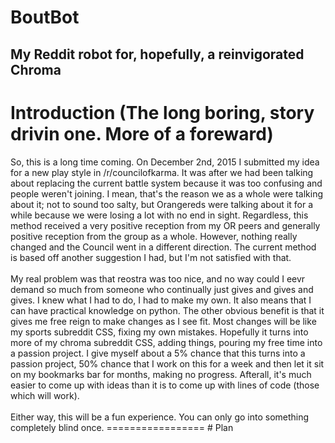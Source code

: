 # BoutBot
My Reddit robot for, hopefully, a reinvigorated Chroma
----------------
# Introduction (The long boring, story drivin one. More of a foreward)
<p>So, this is a long time coming. On December 2nd, 2015 I submitted my idea for a new play style in /r/councilofkarma. It was after we had been talking about replacing the current battle system because it was too confusing and people weren't joining. I mean, that's the reason we as a whole were talking about it; not to sound too salty, but Orangereds were talking about it for a while because we were losing a lot with no end in sight. Regardless, this method received a very positive reception from my OR peers and generally positive reception from the group as a whole. However, nothing really changed and the Council went in a different direction. The current method is based off another suggestion I had, but I'm not satisfied with that. 
<br></br>My real problem was that reostra was too nice, and no way could I eevr demand so much from someone who continually just gives and gives and gives. I knew what I had to do, I had to make my own. It also means that I can have practical knowledge on python. The other obvious benefit is that it gives me free reign to make changes as I see fit. Most changes will be like my sports subreddit CSS, fixing my own mistakes. Hopefully it turns into more of my chroma subreddit CSS, adding things, pouring my free time into a passion project. I give myself about a 5% chance that this turns into a passion project, 50% chance that I work on this for a week and then let it sit on my bookmarks bar for months, making no progress. Afterall, it's much easier to come up with ideas than it is to come up with lines of code (those which will work). 
<br></br>Either way, this will be a fun experience. You can only go into something completely blind once.
=================
# Plan
<blockquote class="imgur-embed-pub" lang="en" data-id="a/6RlVg"><a href="//imgur.com/6RlVg"></a></blockquote><script async src="//s.imgur.com/min/embed.js" charset="utf-8"></script>
